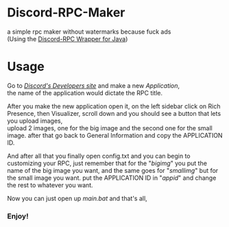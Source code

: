 # Discord-RPC-Maker
a simple rpc maker without watermarks because fuck ads  
(Using the [Discord-RPC Wrapper for Java](https://github.com/Vatuu/discord-rpc))
# Usage
Go to _[Discord's Developers site](https://discord.com/developers)_ and make a new _Application_,  
the name of the application would dictate the RPC title.  

After you make the new application open it, on the left sidebar click on Rich Presence, then Visualizer, scroll down and you should see a button that lets you upload images,  
upload 2 images, one for the big image and the second one for the small image. after that go back to General Information and copy the APPLICATION ID.  

And after all that you finally open config.txt and you can begin to customizing your RPC, just remember that for the "_bigimg_" you put the name of the big image you want, and the same goes for "_smallimg_" but for the small image you want. put the APPLICATION ID in "_appid_" and change the rest to whatever you want.  

Now you can just open up _main.bat_ and that's all,  
### Enjoy!
